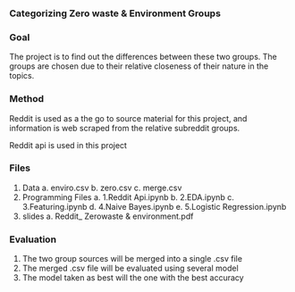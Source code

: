 ### Categorizing Zero waste & Environment Groups
### Goal
The project is to find out the differences between these two groups. The groups are chosen due to their relative closeness of their nature in the topics.
### Method
Reddit is used as a the go to source material for this project, and information is web scraped from the relative subreddit groups.

Reddit api is used in this project

### Files
1. Data
  a. enviro.csv
  b. zero.csv
  c. merge.csv
2. Programming Files
  a. 1.Reddit Api.ipynb
  b. 2.EDA.ipynb
  c. 3.Featuring.ipynb
  d. 4.Naive Bayes.ipynb
  e. 5.Logistic Regression.ipynb
3. slides
  a. Reddit_ Zerowaste & environment.pdf
### Evaluation
1. The two group sources will be merged into a single .csv file
2. The merged .csv file will be evaluated using several model
3. The model taken as best will the one with the best accuracy

